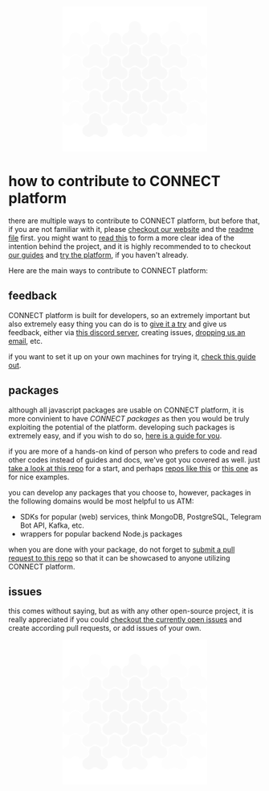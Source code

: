 <p align="center">  
  <img src="assets/carbon-light.svg?sanitize=true" width="288px"/>
</p>

# how to contribute to CONNECT platform

there are multiple ways to contribute to CONNECT platform, but before that, if you are not familiar with it, please [checkout our website](https://connect-platform.com) and the [readme file](README.md) first. you might want to [read this](https://medium.com/connect-platform/the-problem-of-async-programming-and-a-crazy-idea-for-solving-it-cf368a9ea949) to form a more clear idea of the intention behind the project, and it is highly recommended to to checkout [our guides](https://medium.com/connect-platform/guides/home) and [try the platform](https://deskfront.connect-platform.com/), if you haven't already.

Here are the main ways to contribute to CONNECT platform:

## feedback

CONNECT platform is built for developers, so an extremely important but also extremely easy thing you can do is to [give it a try](https://deskfront.connect-platform.com/) and give us feedback, either via [this discord server](https://discordapp.com/invite/WfdyDBe), creating issues, [dropping us an email](mailto:eugene@connect-platform.com), etc.

if you want to set it up on your own machines for trying it, [check this guide out](https://medium.com/connect-platform/how-to-setup-connect-platform-d82d49e029ee). 

## packages

although all javascript packages are usable on CONNECT platform, it is more convinient to have _CONNECT packages_ as then you would be truly exploiting the potential of the platform. developing such packages is extremely easy, and if you wish to do so, [here is a guide for you](https://medium.com/connect-platform/how-to-write-a-connect-platform-package-b903bb9d9fbb).

if you are more of a hands-on kind of person who prefers to code and read other codes instead of guides and docs, we've got you covered as well. just [take a look at this repo](https://github.com/CONNECT-platform/connect-platform-package-boilerplate) for a start, and perhaps [repos like this](https://github.com/loreanvictor/connect-jwt) or [this one](https://github.com/loreanvictor/connect-firestore) as for nice examples.

you can develop any packages that you choose to, however, packages in the following domains would be most helpful to us ATM:

* SDKs for popular (web) services, think MongoDB, PostgreSQL, Telegram Bot API, Kafka, etc. 
* wrappers for popular backend Node.js packages

when you are done with your package, do not forget to [submit a pull request to this repo](https://github.com/CONNECT-platform/connect-repo) so that it can be showcased to anyone utilizing CONNECT platform.

## issues

this comes without saying, but as with any other open-source project, it is really appreciated if you could [checkout the currently open issues](https://github.com/CONNECT-platform/connect-platform/issues) and create according pull requests, or add issues of your own.

<p align="center">  
  <img src="assets/carbon-light.svg?sanitize=true" width="288px"/>
</p>
